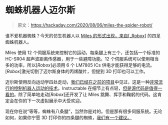 # 蜘蛛机器人迈尔斯

> 原文：<https://hackaday.com/2020/08/06/miles-the-spider-robot/>

谁不爱机器蜘蛛？今天的仿生机器人以 [Miles 的形式出现，来自[_Robox]](https://www.instructables.com/id/Miles-a-Quadruped-Spider-Robot/) 的四足蜘蛛机器人。

Miles 使用 12 个伺服系统来控制它的运动，每条腿上有三个，还包括一个标准的 HC-SR04 超声波距离传感器，用于一些避障功能。12 个伺服系统可以使用相当多的功率，所以[_Robox_]必须用 6 个 LM7805 ICs 供电才能获得足够的电流。[_Robox_]激光切割了迈尔斯身体的丙烯酸片，但提到 3D 打印也可以工作。

迈尔斯使用反向运动学四处走动，[我们已经在之前的项目](https://hackaday.com/2020/07/03/robotic-biped-walks-on-inverse-kinematics/)中见过，这是一种[非常流行的控制机器人运动的技术](https://hackaday.com/2018/10/19/a-robotic-arm-for-those-who-like-their-kinematics-both-ways/)。Instructable 在细节上有点轻，[但是源代码是值得一看的](https://github.com/Robox-Robotics/Miles_the_spider_robot/blob/master/Miles_Sequence_code/Miles_Sequence_code.ino)。除了简单地走动[_Robox_]还开发了让 Miles 跳舞、挥手和鞠躬的代码。这肯定会在你的下一次虚拟展示中大受欢迎。

现在你在说“等等，蜘蛛有八条腿”，当然你是对的。但是那有很多伺服系统。无论如何，如果你宁愿 3D 打印你的四条腿的蜘蛛，[我们有一个建议。](https://hackaday.com/2017/04/22/hari-prints-an-awesome-spider-robot/)